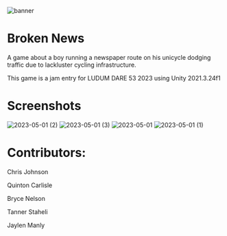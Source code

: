 ![banner](https://user-images.githubusercontent.com/32988106/236602479-e0610f50-6706-41d6-bdff-aa68a6ee7903.png)
# Broken News
A game about a boy running a newspaper route on his unicycle dodging traffic due to lackluster cycling infrastructure.

 This game is a jam entry for LUDUM DARE 53 2023 using Unity 2021.3.24f1
 
# Screenshots
![2023-05-01 (2)](https://user-images.githubusercontent.com/32988106/236602526-8810edf9-3db0-4c92-a433-9b7eb483bbc1.png)
![2023-05-01 (3)](https://user-images.githubusercontent.com/32988106/236602531-74a1f107-1a87-4716-a044-75907ab8e8d4.png)
![2023-05-01](https://user-images.githubusercontent.com/32988106/236602536-c0ad1623-9f65-4ed5-8ab8-f3a73ff428c9.png)
![2023-05-01 (1)](https://user-images.githubusercontent.com/32988106/236602540-4552a6c8-7af9-4070-a8c9-7e0e21eb75ca.png)
 
# Contributors:
 Chris Johnson
 
 Quinton Carlisle
 
 Bryce Nelson
 
 Tanner Staheli
 
 Jaylen Manly
